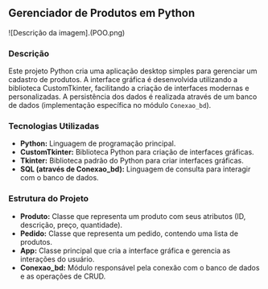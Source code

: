 ## Gerenciador de Produtos em Python
![Descrição da imagem].(POO.png)
### Descrição
Este projeto Python cria uma aplicação desktop simples para gerenciar um cadastro de produtos. A interface gráfica é desenvolvida utilizando a biblioteca CustomTkinter, facilitando a criação de interfaces modernas e personalizadas. A persistência dos dados é realizada através de um banco de dados (implementação específica no módulo `Conexao_bd`).

### Tecnologias Utilizadas
* **Python:** Linguagem de programação principal.   
* **CustomTkinter:** Biblioteca Python para criação de interfaces gráficas.   
* **Tkinter:** Biblioteca padrão do Python para criar interfaces gráficas.  
* **SQL (através de Conexao_bd):** Linguagem de consulta para interagir com o banco de dados.

### Estrutura do Projeto
* **Produto:** Classe que representa um produto com seus atributos (ID, descrição, preço, quantidade).
* **Pedido:** Classe que representa um pedido, contendo uma lista de produtos.
* **App:** Classe principal que cria a interface gráfica e gerencia as interações do usuário.
* **Conexao_bd:** Módulo responsável pela conexão com o banco de dados e as operações de CRUD.

